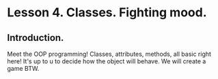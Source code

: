 # Lesson 4. Classes. Fighting mood.

## Introduction.

Meet the OOP programming! Classes, attributes, methods, all basic right here! It's up to u to decide how the object will behave. We will create a game BTW.

